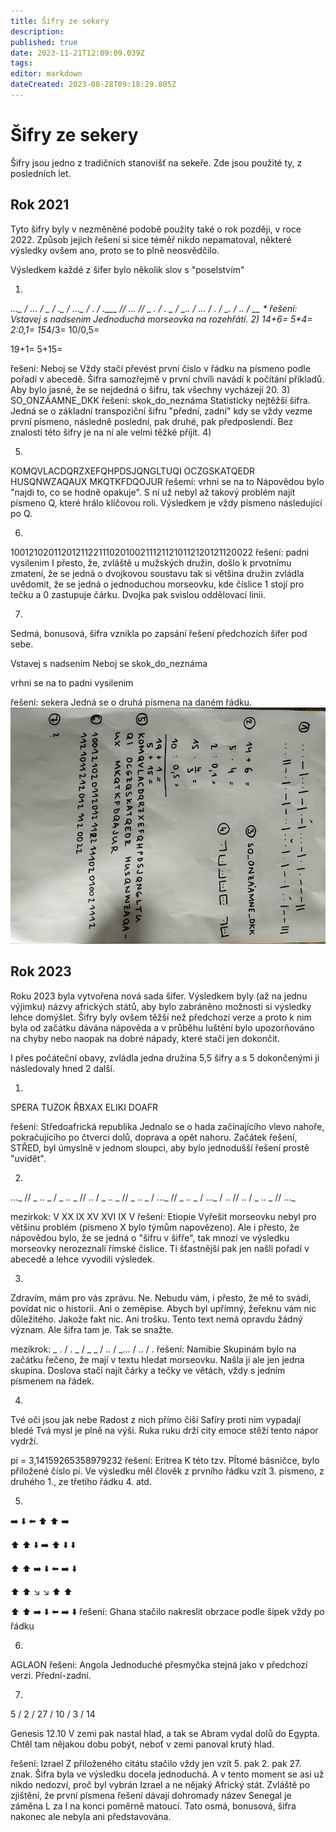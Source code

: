 ```yaml
---
title: Šifry ze sekery
description: 
published: true
date: 2023-11-21T12:09:09.039Z
tags: 
editor: markdown
dateCreated: 2023-08-28T09:18:29.805Z
---
```


# Šifry ze sekery
Šifry jsou jedno z tradičních stanovišť na sekeře. Zde jsou použité ty, z posledních let.


## Rok 2021
Tyto šifry byly v nezměněné podobě použity také o rok později, v roce 2022. Způsob jejich řešení si sice téměř nikdo nepamatoval, některé výsledky ovšem ano, proto se to plně neosvědčilo. 

Výsledkem každé z šifer bylo několik slov s "poselstvím"

1)
*..._ / ... / _ / ._ / ..._ / . / .___ //
... // _ . / . _ / _.. / ... / . / _. / .. / __ *
řešení: Vstavej s nadsenim 
Jednoduchá morseovka na rozehřátí.
2)
14+6=
5\*4=
2:0,1=
15*4/3=
10/0,5=

19+1=
5+15=

řešení: Neboj se
Vždy stačí převést první číslo v řádku na písmeno podle pořadí v abecedě. Šifra samozřejmě v první chvíli navádí k počítání příkladů. Aby bylo jasné, že se nejdedná o šifru, tak všechny vycházejí 20.
3)
SO_ONZÁAMNE_DKK
řešení: skok_do_neznáma
Statisticky nejtěžší šifra. Jedná se o základní transpoziční šifru "přední, zadní" kdy se vždy vezme první písmeno, následně poslední, pak druhé, pak předposlendí. Bez znalosti této šifry je na ní ale velmi těžké přijít.
4)


5)
KOMQVLACDQRZXEFQHPDSJQNGLTUQI OCZGSKATQEDR HUSQNWZAQAUX MKQTKFDQOJUR
řešemí: vrhni se na to
Nápovědou bylo "najdi to, co se hodně opakuje". S ní už nebyl až takový problém najít písmeno Q, které hrálo klíčovou roli. Výsledkem je vždy písmeno následující po Q. 

6)
10012102011201211221110201002111211210112120121120022
řešení: padni vysilenim
I přesto, že, zvláště u mužských družin, došlo k prvotnímu zmatení, že se jedná o dvojkovou soustavu tak si většina družin zvládla uvědomit, že se jedná o jednoduchou morseovku, kde číslice 1 stojí pro tečku a 0 zastupuje čárku. Dvojka pak svislou oddělovací linii.

7)
Sedmá, bonusová, šifra vznikla po zapsání řešení předchozích šifer pod sebe. 

Vstavej s nadsenim 
Neboj se
skok_do_neznáma

vrhni se na to
padni vysilenim

řešení: sekera
Jedná se o druhá písmena na daném řádku.
![sifry_2021.jpg](/obrazky/sifry_2021.jpg)

## Rok 2023
Roku 2023 byla vytvořena nová sada šifer. Výsledkem byly (až na jednu výjimku) názvy afrických států, aby bylo zabráněno možnosti si výsledky lehce domýšlet. Šifry byly ovšem těžší než předchozí verze a proto k nim byla od začátku dávána nápověda a v průběhu luštění bylo upozorňováno na chyby nebo naopak na dobré nápady, které stačí jen dokončit.

I přes počáteční obavy, zvládla jedna družina 5,5 šifry a s 5 dokončenými ji následovaly hned 2 další.

1)
SPERA
TUZOK
ŘBXAX
ELIKI
DOAFR

řešení: Středoafrická republika
Jednalo se o hada začínajícího vlevo nahoře, pokračujícího po čtverci dolů, doprava a opět nahoru. Začátek řešení, STŘED, byl úmyslně v jednom sloupci, aby bylo jednodušší řešení prostě "uvidět".

2)
..._ // _ .. _ / _ .. _ // .. / _ .. _ // _ .. _ / ..._ // _ .. _ / ..._ / .. // .. / _ .. _ // ..._

mezirkok: V XX IX XV XVI IX V
řešení: Etiopie
Vyřešit morseovku nebyl pro většinu problém (písmeno X bylo týmům napovězeno). Ale i přesto, že nápovědou bylo, že se jedná o "šifru v šifře", tak mnozí ve výsledku morseovky nerozeznali římské číslice. Ti šťastnější pak jen našli pořadí v abecedě a lehce vyvodili výsledek.

3)
Zdravím, mám pro vás zprávu.
Ne. Nebudu vám,
i přesto, že mě to svádí, povídat
nic o historii. Ani o zeměpise.
Abych byl upřímný, žeřeknu vám nic důležitého. Jakože fakt nic. Ani trošku.
Tento text nemá opravdu žádný význam. Ale šifra tam je. 
Tak se snažte.

mezikrok: _ . / . _ / _ _ / .. / _... / .. / .
řešení: Namibie
Skupinám bylo na začátku řečeno, že mají v textu hledat morseovku. Našla ji ale jen jedna skupina. Doslova stačí najít čárky a tečky ve větách, vždy s jedním písmenem na řádek. 

4)
Tvé oči jsou jak nebe
Radost z nich přímo čiší
Safíry proti nim vypadají bledé
Tvá mysl je plně na výši.
Ruka ruku drží
city emoce stěží
tento nápor vydrží.

pí = 3,14159265358979232
řešení: Eritrea
K této tzv. PÍtomé básničce, bylo přiložené číslo pí. Ve výsledku měl člověk z prvního řádku vzít 3. písmeno, z druhého 1., ze třetího řádku 4. atd. 

5)
:arrow_right: :arrow_down: :arrow_left: :arrow_up: :arrow_up: :arrow_right: 

:arrow_up: :arrow_up: :arrow_down: :arrow_right: :arrow_up: :arrow_down: :arrow_down: 

:arrow_up: :arrow_up:  :arrow_right: :arrow_down: :arrow_left:  :arrow_right: :arrow_down: 

:arrow_up: :arrow_up: :arrow_lower_right: :arrow_lower_right: :arrow_up: :arrow_up: 

:arrow_up: :arrow_up:  :arrow_right: :arrow_down: :arrow_left:  :arrow_right: :arrow_down: 
řešení: Ghana
stačilo nakreslit obrzace podle šipek vždy po řádku

6)
AGLAON
řešení: Angola
Jednoduché přesmyčka stejná jako v předchozí verzi. Přední-zadní.

7)
5 / 2 / 27 / 10 / 3 / 14

Genesis 12.10
V zemi pak nastal hlad, a tak se Abram vydal dolů do Egypta. Chtěl tam nějakou dobu pobýt, neboť v zemi panoval krutý hlad.

řešení: Izrael
Z přiloženého citátu stačilo vždy jen vzít 5. pak 2. pak 27. znak. Šifra byla ve výsledku docela jednoduchá. A v tento moment se asi už nikdo nedozví, proč byl vybrán Izrael a ne nějaký Africký stát. Zvláště po zjištění, že první písmena řešení dávají dohromady název Senegal je záměna L za I na konci poměrně matoucí. Tato osmá, bonusová, šifra nakonec ale nebyla ani představována.


